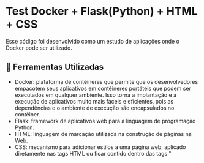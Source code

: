 # Test Docker + Flask(Python) + HTML + CSS

Esse código foi desenvolvido como um estudo de aplicações onde o Docker pode ser utilizado. 


## 🔧 Ferramentas Utilizadas

- Docker: plataforma de contêineres que permite que os desenvolvedores empacotem seus aplicativos em contêineres portáteis que podem ser executados em qualquer ambiente. Isso torna a implantação e a execução de aplicativos muito mais fáceis e eficientes, pois as dependências e o ambiente de execução são encapsulados no contêiner.
- Flask: framework de aplicativos web para a linguagem de programação Python.
- HTML:  linguagem de marcação utilizada na construção de páginas na Web.
- CSS: mecanismo para adicionar estilos a uma página web, aplicado diretamente nas tags HTML ou ficar contido dentro das tags "<style>".

## ⚙️ Como Funciona

- O usuário deve upar a aplicação em um servidor ao upar a aplicação o usuário deverá acessar a aplicação no seguinte link: http://localhost:5000.
- Aplicação mostra somente dois textos em uma página web.

## 💻 Como executar o código

- Instalar Python
- Abra o prompt de comando
- caminhe até a pasta raiz do programa e contém os arquivo "app.py", "requirements.txt", "docker-compose.yml" e "Dockerfile".
- Você precisa inicialmente criar uma imagem Docker a partir do Dockerfile. Utilize o seguinte comando "**docker build -t myproject .**".
- Para executar o arquivo (**docker run -p 5000:5000 myproject**) e entre no link **http://localhost:5000**.
